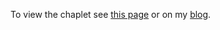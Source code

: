 To view the chaplet see <a href="https://gotomary.github.io/HolySoulsChaplet/">this page</a> or on my <a href="https://www.gotomary.com/2023/12/chaplet-of-holy-souls.html">blog</a>.
